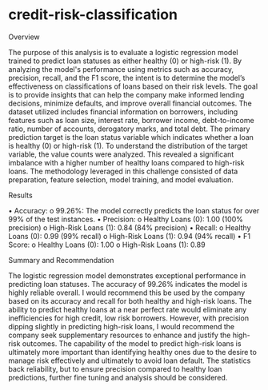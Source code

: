 # credit-risk-classification
Overview 

The purpose of this analysis is to evaluate a logistic regression model trained to predict loan statuses as either healthy (0) or high-risk (1). By analyzing the model's performance using metrics such as accuracy, precision, recall, and the F1 score, the intent is to determine the model’s effectiveness on classifications of loans based on their risk levels. The goal is to provide insights that can help the company make informed lending decisions, minimize defaults, and improve overall financial outcomes. The dataset utilized includes financial information on borrowers, including features such as loan size, interest rate, borrower income, debt-to-income ratio, number of accounts, derogatory marks, and total debt. The primary prediction target is the loan status variable which indicates whether a loan is healthy (0) or high-risk (1). To understand the distribution of the target variable, the value counts were analyzed. This revealed a significant imbalance with a higher number of healthy loans compared to high-risk loans. The methodology leveraged in this challenge consisted of data preparation, feature selection, model training, and model evaluation. 

Results

•	Accuracy:
  o	99.26%: The model correctly predicts the loan status for over 99% of the test instances.
•	Precision:
  o	Healthy Loans (0): 1.00 (100% precision)
  o	High-Risk Loans (1): 0.84 (84% precision)
•	Recall:
  o	Healthy Loans (0): 0.99 (99% recall)
  o	High-Risk Loans (1): 0.94 (94% recall)
•	F1 Score:
  o	Healthy Loans (0): 1.00
  o	High-Risk Loans (1): 0.89

Summary and Recommendation 

The logistic regression model demonstrates exceptional performance in predicting loan statuses. The accuracy of 99.26% indicates the model is highly reliable overall. I would recommend this be used by the company based on its accuracy and recall for both healthy and high-risk loans. The ability to predict healthy loans at a near perfect rate would eliminate any inefficiencies for high credit, low risk borrowers. However, with precision dipping slightly in predicting high-risk loans, I would recommend the company seek supplementary resources to enhance and justify the high-risk outcomes. The capability of the model to predict high-risk loans is ultimately more important than identifying healthy ones due to the desire to manage risk effectively and ultimately to avoid loan default. The statistics back reliability, but to ensure precision compared to healthy loan predictions, further fine tuning and analysis should be considered.
